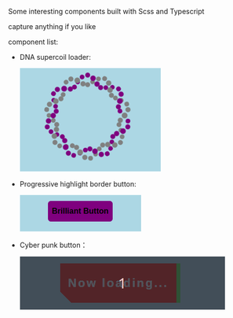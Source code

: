 <h>Some interesting components built with Scss and Typescript</h>

capture anything if you like

component list:

- DNA supercoil loader: 


    <img alt="dna-supercoil-loader.gif" src="https://github.com/seasparta618/play-with-scss/blob/master/public/dna-supercoil-loader.gif?raw=true" data-hpc="true" class="Box-sc-g0xbh4-0 kzRgrI">

- Progressive highlight border button:


    <img alt="moving-border-button.gif" src="https://github.com/seasparta618/play-with-scss/blob/master/public/moving-border-button.gif?raw=true" data-hpc="true" class="Box-sc-g0xbh4-0 kzRgrI">

- Cyber punk button：

    <img alt="cyber-punk-button.gif" src="https://github.com/seasparta618/play-with-scss/blob/master/public/cyber-punk-button.gif?raw=true" data-hpc="true" class="Box-sc-g0xbh4-0 kzRgrI">
